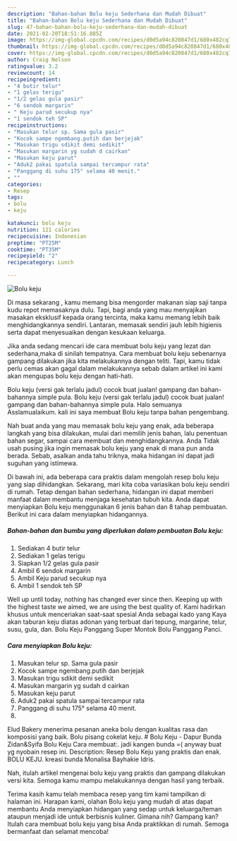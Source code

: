 ```yaml
---
description: "Bahan-bahan Bolu keju Sederhana dan Mudah Dibuat"
title: "Bahan-bahan Bolu keju Sederhana dan Mudah Dibuat"
slug: 47-bahan-bahan-bolu-keju-sederhana-dan-mudah-dibuat
date: 2021-02-20T18:51:16.885Z
image: https://img-global.cpcdn.com/recipes/d0d5a94c820847d1/680x482cq70/bolu-keju-foto-resep-utama.jpg
thumbnail: https://img-global.cpcdn.com/recipes/d0d5a94c820847d1/680x482cq70/bolu-keju-foto-resep-utama.jpg
cover: https://img-global.cpcdn.com/recipes/d0d5a94c820847d1/680x482cq70/bolu-keju-foto-resep-utama.jpg
author: Craig Nelson
ratingvalue: 3.2
reviewcount: 14
recipeingredient:
- "4 butir telur"
- "1 gelas terigu"
- "1/2 gelas gula pasir"
- "6 sendok margarin"
- " Keju parud secukup nya"
- "1 sendok teh SP"
recipeinstructions:
- "Masukan telur sp. Sama gula pasir"
- "Kocok sampe ngembang.putih dan berjejak"
- "Masukan trigu sdikit demi sedikit"
- "Masukan margarin yg sudah d cairkan"
- "Masukan keju parut"
- "Aduk2 pakai spatula sampai tercampur rata"
- "Panggang di suhu 175° selama 40 menit."
- ""
categories:
- Resep
tags:
- bolu
- keju

katakunci: bolu keju 
nutrition: 121 calories
recipecuisine: Indonesian
preptime: "PT25M"
cooktime: "PT35M"
recipeyield: "2"
recipecategory: Lunch

---
```



![Bolu keju](https://img-global.cpcdn.com/recipes/d0d5a94c820847d1/680x482cq70/bolu-keju-foto-resep-utama.jpg)

Di masa  sekarang , kamu memang bisa mengorder makanan siap saji tanpa kudu repot memasaknya dulu. Tapi, bagi anda yang mau menyajikan masakan eksklusif kepada orang tercinta, maka kamu memang lebih baik menghidangkannya sendiri. Lantaran, memasak sendiri jauh lebih higienis serta dapat menyesuaikan dengan kesukaan keluarga.

Jika anda sedang mencari ide cara membuat bolu keju yang lezat dan sederhana,maka di sinilah tempatnya. Cara membuat bolu keju  sebenarnya gampang dilakukan jika kita melakukannya dengan teliti. Tapi, kamu tidak perlu cemas akan gagal dalam melakukannya 
sebab dalam artikel ini kami akan mengupas bolu keju dengan hati-hati.  

Bolu keju (versi gak terlalu jadul) cocok buat jualan! gampang dan bahan-bahannya simple pula. Bolu keju (versi gak terlalu jadul) cocok buat jualan! gampang dan bahan-bahannya simple pula. Halo semuanya Asslamualaikum. kali ini saya membuat Bolu keju tanpa bahan pengembang.

Nah buat anda yang mau memasak bolu keju yang enak, ada beberapa langkah yang bisa dilakukan, mulai dari memilih jenis bahan, lalu penentuan bahan segar, sampai cara membuat dan menghidangkannya. Anda Tidak usah pusing jika ingin memasak bolu keju yang enak di mana pun anda berada. Sebab, asalkan anda  tahu triknya, maka hidangan ini dapat jadi suguhan yang istimewa.

Di bawah ini, ada beberapa cara praktis  dalam mengolah resep bolu keju yang siap dihidangkan. Sekarang, mari kita coba variasikan bolu keju sendiri di rumah. Tetap dengan bahan sederhana, hidangan ini dapat memberi manfaat dalam membantu menjaga kesehatan tubuh kita. Anda dapat menyiapkan Bolu keju menggunakan 6 jenis bahan dan 8 tahap pembuatan. Berikut ini cara dalam menyiapkan hidangannya.

<!--inarticleads1-->

##### Bahan-bahan dan bumbu yang diperlukan dalam pembuatan Bolu keju:

1. Sediakan 4 butir telur
1. Sediakan 1 gelas terigu
1. Siapkan 1/2 gelas gula pasir
1. Ambil 6 sendok margarin
1. Ambil  Keju parud secukup nya
1. Ambil 1 sendok teh SP


Well up until today, nothing has changed ever since then. Keeping up with the highest taste we aimed, we are using the best quality of. Kami hadirkan khusus untuk menceriakan saat-saat spesial Anda sebagai kado yang Kaya akan taburan keju diatas adonan yang terbuat dari tepung, margarine, telur, susu, gula, dan. Bolu Keju Panggang Super Montok Bolu Panggang Panci. 

<!--inarticleads2-->

##### Cara menyiapkan Bolu keju:

1. Masukan telur sp. Sama gula pasir
1. Kocok sampe ngembang.putih dan berjejak
1. Masukan trigu sdikit demi sedikit
1. Masukan margarin yg sudah d cairkan
1. Masukan keju parut
1. Aduk2 pakai spatula sampai tercampur rata
1. Panggang di suhu 175° selama 40 menit.
1. 


Elud Bakery menerima pesanan aneka bolu dengan kualitas rasa dan komposisi yang baik. Bolu pisang cokelat keju. # Bolu Keju - Dapur Bunda Zidan&amp;Syifa Bolu Keju Cara membuat:. jadi kangen bunda =( anyway buat yg nyobain resep ini. Description: Resep Bolu Keju yang praktis dan enak. BOLU KEJU. kreasi bunda Monalisa Bayhakie Idris. 

Nah, itulah artikel mengenai  bolu keju  yang praktis dan gampang dilakukan versi kita. Semoga kamu mampu melakukannya dengan hasil yang terbaik. 

Terima kasih kamu telah membaca resep yang tim kami tampilkan di halaman ini. Harapan kami, olahan  Bolu keju yang mudah di atas dapat membantu Anda menyiapkan hidangan yang sedap untuk keluarga/teman ataupun menjadi ide untuk berbisnis kuliner. Gimana nih? Gampang kan? Itulah cara membuat bolu keju yang bisa Anda praktikkan di rumah. Semoga bermanfaat dan selamat mencoba!

